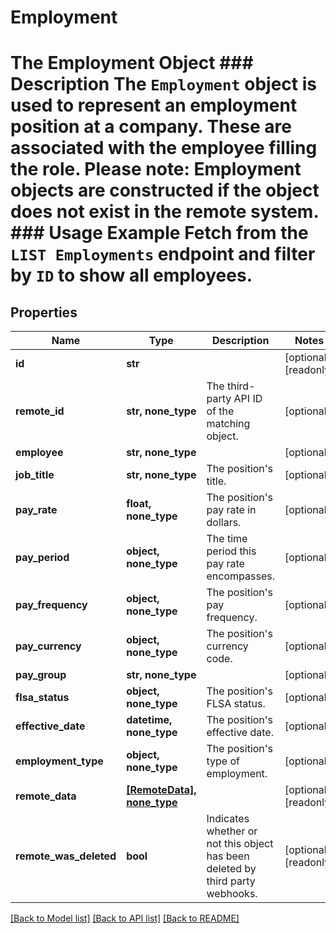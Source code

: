 # Employment

# The Employment Object ### Description The `Employment` object is used to represent an employment position at a company. These are associated with the employee filling the role.  Please note: Employment objects are constructed if the object does not exist in the remote system.  ### Usage Example Fetch from the `LIST Employments` endpoint and filter by `ID` to show all employees.

## Properties
Name | Type | Description | Notes
------------ | ------------- | ------------- | -------------
**id** | **str** |  | [optional] [readonly] 
**remote_id** | **str, none_type** | The third-party API ID of the matching object. | [optional] 
**employee** | **str, none_type** |  | [optional] 
**job_title** | **str, none_type** | The position&#39;s title. | [optional] 
**pay_rate** | **float, none_type** | The position&#39;s pay rate in dollars. | [optional] 
**pay_period** | **object, none_type** | The time period this pay rate encompasses. | [optional] 
**pay_frequency** | **object, none_type** | The position&#39;s pay frequency. | [optional] 
**pay_currency** | **object, none_type** | The position&#39;s currency code. | [optional] 
**pay_group** | **str, none_type** |  | [optional] 
**flsa_status** | **object, none_type** | The position&#39;s FLSA status. | [optional] 
**effective_date** | **datetime, none_type** | The position&#39;s effective date. | [optional] 
**employment_type** | **object, none_type** | The position&#39;s type of employment. | [optional] 
**remote_data** | [**[RemoteData], none_type**](RemoteData.md) |  | [optional] [readonly] 
**remote_was_deleted** | **bool** | Indicates whether or not this object has been deleted by third party webhooks. | [optional] [readonly] 

[[Back to Model list]](../README.md#documentation-for-models) [[Back to API list]](../README.md#documentation-for-api-endpoints) [[Back to README]](../README.md)


